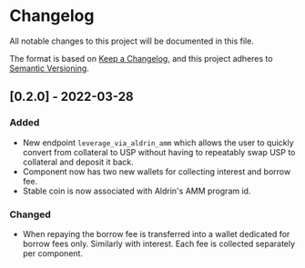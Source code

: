 # Changelog
All notable changes to this project will be documented in this file.

The format is based on [Keep a Changelog](https://keepachangelog.com/en/1.0.0/),
and this project adheres to [Semantic Versioning](https://semver.org/spec/v2.0.0.html).

## [0.2.0] - 2022-03-28

### Added
- New endpoint `leverage_via_aldrin_amm` which allows the user to quickly
    convert from collateral to USP without having to repeatably swap USP to
    collateral and deposit it back.
- Component now has two new wallets for collecting interest and borrow fee.
- Stable coin is now associated with Aldrin's AMM program id.

### Changed
- When repaying the borrow fee is transferred into a wallet dedicated for borrow
    fees only. Similarly with interest. Each fee is collected separately per
    component.
